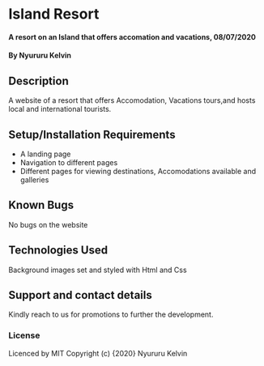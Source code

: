 # Island Resort
#### A resort on an Island that offers accomation and vacations, 08/07/2020
#### By Nyururu Kelvin
## Description
A website of a resort that offers Accomodation, Vacations tours,and hosts local and international tourists.
## Setup/Installation Requirements
* A landing page
* Navigation to different pages
* Different pages for viewing destinations, Accomodations available and galleries
## Known Bugs
No bugs on the website
## Technologies Used
Background images set and styled with Html and Css
## Support and contact details
Kindly reach to us for promotions to further the development. 
### License
Licenced by MIT
Copyright (c) {2020} Nyururu Kelvin
